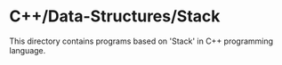 # C++/Data-Structures/Stack
This directory contains programs based on 'Stack' in C++ programming language.
